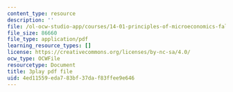 ```yaml
---
content_type: resource
description: ''
file: /ol-ocw-studio-app/courses/14-01-principles-of-microeconomics-fall-2018/4ed11559eda783bf37daf83ffee9e646_DxXB8Q5AWvw.pdf
file_size: 86660
file_type: application/pdf
learning_resource_types: []
license: https://creativecommons.org/licenses/by-nc-sa/4.0/
ocw_type: OCWFile
resourcetype: Document
title: 3play pdf file
uid: 4ed11559-eda7-83bf-37da-f83ffee9e646
---
```

